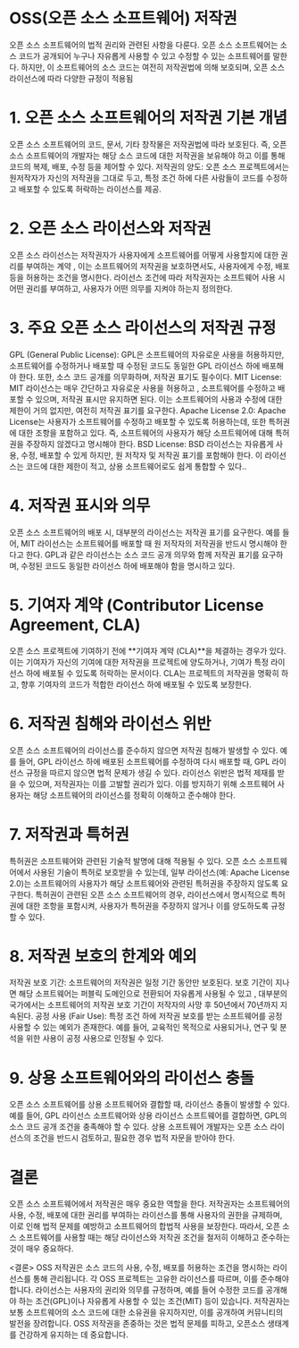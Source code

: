 # OSS(오픈 소스 소프트웨어) 저작권 

오픈 소스 소프트웨어의 법적 권리와 관련된 사항을 다룬다. 오픈 소스 소프트웨어는 소스 코드가 공개되어 누구나 자유롭게 사용할 수 있고 수정할 수 있는 소프트웨어를 말한다. 하지만, 이 소프트웨어의 소스 코드는 여전히 저작권법에 의해 보호되며, 오픈 소스 라이선스에 따라 다양한 규정이 적용됨

# 1. 오픈 소스 소프트웨어의 저작권 기본 개념
오픈 소스 소프트웨어의 코드, 문서, 기타 창작물은 저작권법에 따라 보호된다. 즉, 오픈 소스 소프트웨어의 개발자는 해당 소스 코드에 대한 저작권을 보유해야 하고 이를 통해 코드의 복제, 배포, 수정 등을 제어할 수 있다.
저작권의 양도: 오픈 소스 프로젝트에서는 원저작자가 자신의 저작권을 그대로 두고, 특정 조건 하에 다른 사람들이 코드를 수정하고 배포할 수 있도록 허락하는 라이선스를 제공.

# 2. 오픈 소스 라이선스와 저작권
오픈 소스 라이선스는 저작권자가 사용자에게 소프트웨어를 어떻게 사용할지에 대한 권리를 부여하는 계약 , 이는 소프트웨어의 저작권을 보호하면서도, 사용자에게 수정, 배포 등을 허용하는 조건을 명시한다.
라이선스 조건에 따라 저작권자는 소프트웨어 사용 시 어떤 권리를 부여하고, 사용자가 어떤 의무를 지켜야 하는지 정의한다.

# 3. 주요 오픈 소스 라이선스의 저작권 규정
GPL (General Public License): GPL은 소프트웨어의 자유로운 사용을 허용하지만, 소프트웨어를 수정하거나 배포할 때 수정된 코드도 동일한 GPL 라이선스 하에 배포해야 한다. 또한, 소스 코드 공개를 의무화하며, 저작권 표기도 필수이다.
MIT License: MIT 라이선스는 매우 간단하고 자유로운 사용을 허용하고 , 소프트웨어를 수정하고 배포할 수 있으며, 저작권 표시만 유지하면 된다. 이는 소프트웨어의 사용과 수정에 대한 제한이 거의 없지만, 여전히 저작권 표기를 요구한다.
Apache License 2.0: Apache License는 사용자가 소프트웨어를 수정하고 배포할 수 있도록 허용하는데, 또한 특허권에 대한 조항을 포함하고 있다. 즉, 소프트웨어의 사용자가 해당 소프트웨어에 대해 특허권을 주장하지 않겠다고 명시해야 한다.
BSD License: BSD 라이선스는 자유롭게 사용, 수정, 배포할 수 있게 하지만, 원 저작자 및 저작권 표기를 포함해야 한다. 이 라이선스는 코드에 대한 제한이 적고, 상용 소프트웨어로도 쉽게 통합할 수 있다..
# 4. 저작권 표시와 의무
오픈 소스 소프트웨어의 배포 시, 대부분의 라이선스는 저작권 표기를 요구한다. 예를 들어, MIT 라이선스는 소프트웨어를 배포할 때 원 저작자의 저작권을 반드시 명시해야 한다고 한다.
GPL과 같은 라이선스는 소스 코드 공개 의무와 함께 저작권 표기를 요구하며, 수정된 코드도 동일한 라이선스 하에 배포해야 함을 명시하고 있다.
# 5. 기여자 계약 (Contributor License Agreement, CLA)
오픈 소스 프로젝트에 기여하기 전에 **기여자 계약 (CLA)**을 체결하는 경우가 있다. 이는 기여자가 자신의 기여에 대한 저작권을 프로젝트에 양도하거나, 기여가 특정 라이선스 하에 배포될 수 있도록 허락하는 문서이다.
CLA는 프로젝트의 저작권을 명확히 하고, 향후 기여자의 코드가 적합한 라이선스 하에 배포될 수 있도록 보장한다.
# 6. 저작권 침해와 라이선스 위반
오픈 소스 소프트웨어의 라이선스를 준수하지 않으면 저작권 침해가 발생할 수 있다. 예를 들어, GPL 라이선스 하에 배포된 소프트웨어를 수정하여 다시 배포할 때, GPL 라이선스 규정을 따르지 않으면 법적 문제가 생길 수 있다.
라이선스 위반은 법적 제재를 받을 수 있으며, 저작권자는 이를 고발할 권리가 있다. 이를 방지하기 위해 소프트웨어 사용자는 해당 소프트웨어의 라이선스를 정확히 이해하고 준수해야 한다.
# 7. 저작권과 특허권
특허권은 소프트웨어와 관련된 기술적 발명에 대해 적용될 수 있다. 오픈 소스 소프트웨어에서 사용된 기술이 특허로 보호받을 수 있는데, 일부 라이선스(예: Apache License 2.0)는 소프트웨어의 사용자가 해당 소프트웨어와 관련된 특허권을 주장하지 않도록 요구한다.
특허권이 관련된 오픈 소스 소프트웨어의 경우, 라이선스에서 명시적으로 특허권에 대한 조항을 포함시켜, 사용자가 특허권을 주장하지 않거나 이를 양도하도록 규정할 수 있다.
# 8. 저작권 보호의 한계와 예외
저작권 보호 기간: 소프트웨어의 저작권은 일정 기간 동안만 보호된다. 보호 기간이 지나면 해당 소프트웨어는 퍼블릭 도메인으로 전환되어 자유롭게 사용될 수 있고 ,  대부분의 국가에서는 소프트웨어의 저작권 보호 기간이 저작자의 사망 후 50년에서 70년까지 지속된다.
공정 사용 (Fair Use): 특정 조건 하에 저작권 보호를 받는 소프트웨어를 공정 사용할 수 있는 예외가 존재한다. 예를 들어, 교육적인 목적으로 사용되거나, 연구 및 분석을 위한 사용이 공정 사용으로 인정될 수 있다.
# 9. 상용 소프트웨어와의 라이선스 충돌
오픈 소스 소프트웨어를 상용 소프트웨어와 결합할 때, 라이선스 충돌이 발생할 수 있다. 예를 들어, GPL 라이선스 소프트웨어와 상용 라이선스 소프트웨어를 결합하면, GPL의 소스 코드 공개 조건을 충족해야 할 수 있다.
상용 소프트웨어 개발자는 오픈 소스 라이선스의 조건을 반드시 검토하고, 필요한 경우 법적 자문을 받아야 한다.
# 결론

오픈 소스 소프트웨어에서 저작권은 매우 중요한 역할을 한다. 저작권자는 소프트웨어의 사용, 수정, 배포에 대한 권리를 부여하는 라이선스를 통해 사용자의 권한을 규제하며, 이로 인해 법적 문제를 예방하고 소프트웨어의 합법적 사용을 보장한다. 따라서, 오픈 소스 소프트웨어를 사용할 때는 해당 라이선스와 저작권 조건을 철저히 이해하고 준수하는 것이 매우 중요하다.

<결론>
OSS 저작권은 소스 코드의 사용, 수정, 배포를 허용하는 조건을 명시하는 라이선스를 통해 관리됩니다. 각 OSS 프로젝트는 고유한 라이선스를 따르며, 이를 준수해야 합니다. 라이선스는 사용자의 권리와 의무를 규정하며, 예를 들어 수정한 코드를 공개해야 하는 조건(GPL)이나 자유롭게 사용할 수 있는 조건(MIT) 등이 있습니다. 저작권자는 보통 소프트웨어의 소스 코드에 대한 소유권을 유지하지만, 이를 공개하여 커뮤니티의 발전을 장려합니다. OSS 저작권을 존중하는 것은 법적 문제를 피하고, 오픈소스 생태계를 건강하게 유지하는 데 중요합니다.
